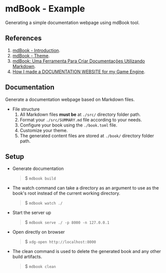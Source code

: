 # mdBook - Example

Generating a simple documentation webpage using mdBook tool.

## References

1. [mdBook - Introduction](https://rust-lang.github.io/mdBook/index.html).
1. [mdBook - Theme](https://github.com/zjp-CN/mdbook-theme).
1. [mdBook: Uma Ferramenta Para Criar Documentações Utilizando Markdown](https://johnfercher.medium.com/mdbook-uma-ferramenta-para-criar-documenta%C3%A7%C3%B5es-utilizando-markdown-c30c9dfa5c9f).
1. [How I made a DOCUMENTATION WEBSITE for my Game Engine](https://www.youtube.com/watch?v=tJDof3nrfHU).

## Documentation

Generate a documentation webpage based on Markdown files.

- File structure
    1. All Markdown files **must be** at `./src/` directory folder path.
    1. Format your `./src/SUMMARY.md` file according to your needs.
    1. Configure your book using the `./book.toml` file.
    1. Customize your theme.
    1. The generated content files are stored at `./book/` directory folder path.

## Setup

- Generate documentation
    > $ `mdbook build`

- The watch command can take a directory as an argument to use as the book's root instead of the current working directory.
    > $ `mdbook watch ./`

- Start the server up
    > $ `mdbook serve ./ -p 8000 -n 127.0.0.1`

- Open directly on browser
    > $ `xdg-open http://localhost:8000`

- The clean command is used to delete the generated book and any other build artifacts.
    > $ `mdbook clean`
